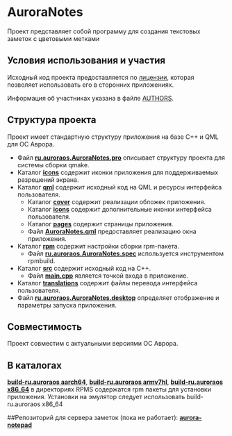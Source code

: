 # AuroraNotes

Проект представляет собой программу для создания текстовых заметок с цветовыми метками

## Условия использования и участия

Исходный код проекта предоставляется по [лицензии](LICENSE.BSD-3-CLAUSE.md),
которая позволяет использовать его в сторонних приложениях.

Информация об участниках указана в файле [AUTHORS](AUTHORS.md).

## Структура проекта

Проект имеет стандартную структуру приложения на базе C++ и QML для ОС Аврора.

* Файл **[ru.auroraos.AuroraNotes.pro](ru.auroraos.AuroraNotes.pro)**
        описывает структуру проекта для системы сборки qmake.
* Каталог **[icons](icons)** содержит иконки приложения для поддерживаемых разрешений экрана.
* Каталог **[qml](qml)** содержит исходный код на QML и ресурсы интерфейса пользователя.
    * Каталог **[cover](qml/cover)** содержит реализации обложек приложения.
    * Каталог **[icons](qml/icons)** содержит дополнительные иконки интерфейса пользователя.
    * Каталог **[pages](qml/pages)** содержит страницы приложения.
    * Файл **[AuroraNotes.qml](qml/ru.auroraos.TinyPdfViewer.qml)**
                предоставляет реализацию окна приложения.
* Каталог **[rpm](rpm)** содержит настройки сборки rpm-пакета.
    * Файл **[ru.auroraos.AuroraNotes.spec](rpm/ru.auroraos.AuroraNotes.spec)**
                используется инструментом rpmbuild.
* Каталог **[src](src)** содержит исходный код на C++.
    * Файл **[main.cpp](src/main.cpp)** является точкой входа в приложение.
* Каталог **[translations](translations)** содержит файлы перевода интерфейса пользователя.
* Файл **[ru.auroraos.AuroraNotes.desktop](ru.aurorao.AuroraNotes.desktop)**
        определяет отображение и параметры запуска приложения.
        
## Совместимость

Проект совместим с актуальными версиями ОС Аврора.

## В каталогах 
**[build-ru.auroraos aarch64](build-ru.auroraos.AuroraNotes-AuroraOS_5_0_1_27_base_aarch64_in_Aurora_Build_Engine-Release)**,
**[build-ru.auroraos armv7hl](build-ru.auroraos.AuroraNotes-AuroraOS_5_0_1_27_base_armv7hl_in_Aurora_Build_Engine-Release)**,
**[build-ru.auroraos x86_64](build-ru.auroraos.AuroraNotes-AuroraOS_5_0_1_27_base_x86_64_in_Aurora_Build_Engine-Release)**
в директориях RPMS содержатся rpm пакеты для установки приложения.
Установки на эмулятор следует использовать build-ru.auroraos x86_64

##Репозиторий для сервера заметок (пока не работает): **[aurora-notepad](https://gitlab.com/muxsin.shokirov/aurora-notepad)**
